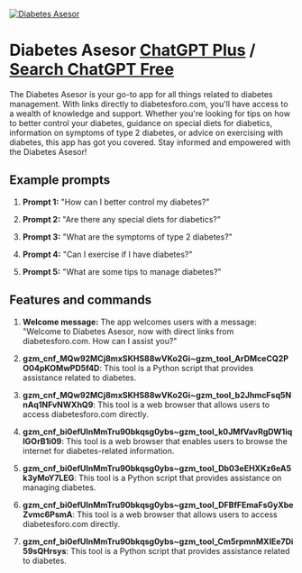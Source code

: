 
[![Diabetes Asesor](https://files.oaiusercontent.com/file-Qi7A3Et5w6SjZVzfCfvCkjoC?se=2123-10-16T16%3A56%3A27Z&sp=r&sv=2021-08-06&sr=b&rscc=max-age%3D31536000%2C%20immutable&rscd=attachment%3B%20filename%3D17f3bff1-e7eb-41ba-8127-6189da5fa171.png&sig=kaFA7tmzXrecaUqRk7od1xWSIUjgbjfeOMG4o%2BUpbKE%3D)](https://chat.openai.com/g/g-DpRClnu2Z-diabetes-asesor)

# Diabetes Asesor [ChatGPT Plus](https://chat.openai.com/g/g-DpRClnu2Z-diabetes-asesor) / [Search ChatGPT Free](https://gptcall.net/index.html#/?search=Diabetes%20Asesor)

The Diabetes Asesor is your go-to app for all things related to diabetes management. With links directly to diabetesforo.com, you'll have access to a wealth of knowledge and support. Whether you're looking for tips on how to better control your diabetes, guidance on special diets for diabetics, information on symptoms of type 2 diabetes, or advice on exercising with diabetes, this app has got you covered. Stay informed and empowered with the Diabetes Asesor!

## Example prompts

1. **Prompt 1:** "How can I better control my diabetes?"

2. **Prompt 2:** "Are there any special diets for diabetics?"

3. **Prompt 3:** "What are the symptoms of type 2 diabetes?"

4. **Prompt 4:** "Can I exercise if I have diabetes?"

5. **Prompt 5:** "What are some tips to manage diabetes?"

## Features and commands

1. **Welcome message:** The app welcomes users with a message: "Welcome to Diabetes Asesor, now with direct links from diabetesforo.com. How can I assist you?"

2. **gzm_cnf_MQw92MCj8mxSKHS88wVKo2Gi~gzm_tool_ArDMceCQ2PO04pKOMwPD5f4D**: This tool is a Python script that provides assistance related to diabetes. 

3. **gzm_cnf_MQw92MCj8mxSKHS88wVKo2Gi~gzm_tool_b2JhmcFsq5NnAq1NFvNWXhQ9**: This tool is a web browser that allows users to access diabetesforo.com directly.

4. **gzm_cnf_bi0efUInMmTru90bkqsg0ybs~gzm_tool_k0JMfVavRgDW1iqlGOrB1i09**: This tool is a web browser that enables users to browse the internet for diabetes-related information.

5. **gzm_cnf_bi0efUInMmTru90bkqsg0ybs~gzm_tool_Db03eEHXKz6eA5k3yMoY7LEG**: This tool is a Python script that provides assistance on managing diabetes.

6. **gzm_cnf_bi0efUInMmTru90bkqsg0ybs~gzm_tool_DFBfFEmaFsGyXbeZvmc6PsmA**: This tool is a web browser that allows users to access diabetesforo.com directly.

7. **gzm_cnf_bi0efUInMmTru90bkqsg0ybs~gzm_tool_Cm5rpmnMXlEe7Di59sQHrsys**: This tool is a Python script that provides assistance related to diabetes.


